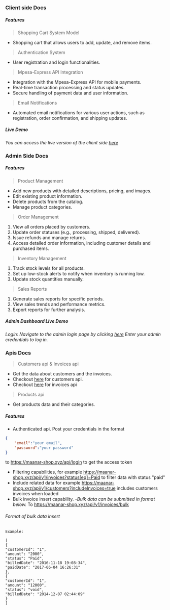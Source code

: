 ### Client side Docs

##### Features

>Shopping Cart System Model
- Shopping cart that allows users to add, update, and remove items.
>Authentication System
- User registration and login functionalities.
>Mpesa-Express API Integration
- Integration with the Mpesa-Express API for mobile payments.
- Real-time transaction processing and status updates.
- Secure handling of payment data and user information.

>Email Notifications
- Automated email notifications for various user actions, such as registration, order confirmation, and shipping updates.
##### Live Demo

*You can access the live version of the client side [here](https://maanar-shop.xyz)*

### Admin Side Docs

##### Features


>Product Management

- Add new products with detailed descriptions, pricing, and images. 
- Edit existing product information. 
- Delete products from the catalog. 
- Manage product categories.

>Order Management

1. View all orders placed by customers.
2. Update order statuses (e.g., processing, shipped, delivered).
3. Issue refunds and manage returns.
4. Access detailed order information, including customer details and purchased items.

>Inventory Management

1. Track stock levels for all products.
2. Set up low-stock alerts to notify when inventory is running low.
3. Update stock quantities manually.

>Sales Reports
1. Generate sales reports for specific periods.
2. View sales trends and performance metrics.
3. Export reports for further analysis.


##### Admin Dashboard Live Demo

*Login: Navigate to the admin login page by clicking [here](https://maanar-shop.xyz/admin/home) Enter your admin credentials to log in.*

### Apis Docs

> Customers api & Invoices api
- Get the data about customers and the invoices. 
- Checkout [here](https://maanar-shop.xyz/api/v1/customers) for customers api.
- Checkout [here](https://maanar-shop.xyz/api/v1/invoices) for invoices api

>Products api
- Get products data and their categories. 

##### Features 

- Authenticated api. Post your credentials in the format
```json
{
    "email":"your email",
    "password":"your password"
}
``` 
to https://maanar-shop.xyz/api/login to get the access token

- Filtering capabilities, for example https://maanar-shop.xyz/api/v1/invoices?status[eq]=Paid to filter data with status "paid"
- Include related data for example https://maanar-shop.xyz/api/v1/customers?includeInvoices=true includes customers invoices when loaded
- Bulk invoice insert capability. -*Bulk data can be submitted in format below.* To https://maanar-shop.xyz/api/v1/invoices/bulk
###### Format of bulk data insert


```array
Example:

[
{
"customerId": "1",
"amount": "2000",
"status": "Paid",
"billedDate": "2016-11-18 19:08:34",
"paidDate": "2017-06-04 16:26:31"
},
{
"customerId": "1",
"amount": "12000",
"status": "void",
"billedDate": "2014-12-07 02:44:09"
}
]
```
